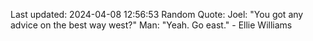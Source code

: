 Last updated: 2024-04-08 12:56:53
Random Quote: Joel: "You got any advice on the best way west?"
Man: "Yeah. Go east." - Ellie Williams